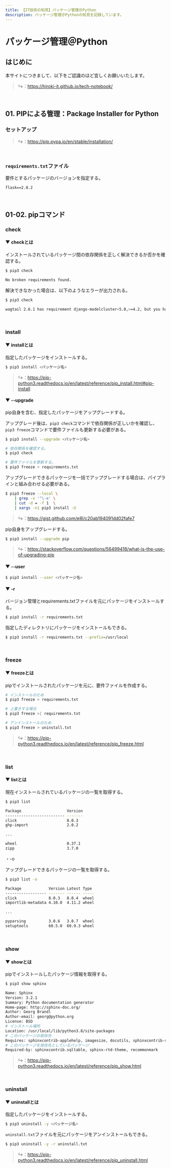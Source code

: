 ```yaml
---
title: 【IT技術の知見】パッケージ管理＠Python
description: パッケージ管理＠Pythonの知見を記録しています。
---
```


# パッケージ管理＠Python

## はじめに

本サイトにつきまして、以下をご認識のほど宜しくお願いいたします。

> ↪️：https://hiroki-it.github.io/tech-notebook/

<br>

## 01. PIPによる管理：Package Installer for Python

### セットアップ

> ↪️：https://pip.pypa.io/en/stable/installation/

<br>

### `requirements.txt`ファイル

要件とするパッケージのバージョンを指定する。

```
flask==2.0.2
```

<br>

## 01-02. pipコマンド

### check

#### ▼ checkとは

インストールされているパッケージ間の依存関係を正しく解決できるか否かを確認する。

```bash
$ pip3 check

No broken requirements found.
```

解決できなかった場合は、以下のようなエラーが出力される。

```bash
$ pip3 check

wagtail 2.6.1 has requirement django-modelcluster<5.0,>=4.2, but you have django-modelcluster 5.0.
```

<br>

### install

#### ▼ installとは

指定したパッケージをインストールする。

```bash
$ pip3 install <パッケージ名>
```

> ↪️：https://pip-python3.readthedocs.io/en/latest/reference/pip_install.html#pip-install

#### ▼ --upgrade

pip自身を含む、指定したパッケージをアップグレードする。

アップグレード後は、`pip3 check`コマンドで依存関係が正しいかを確認し、`pip3 freeze`コマンドで要件ファイルも更新する必要がある。

```bash
$ pip3 install --upgrade <パッケージ名>

# 依存関係を確認する。
$ pip3 check

# 要件ファイルを更新する。
$ pip3 freeze > requirements.txt
```

アップグレードできるパッケージを一括でアップグレードする場合は、パイプラインと組み合わせる必要がある。

```bash
$ pip3 freeze --local \
    | grep -v '^\-e' \
    | cut -d = -f 1  \
    | xargs -n1 pip3 install -U
```

> ↪️：https://gist.github.com/e8l/c20ab194091dd02fafe7

pip自身をアップグレードする。

```bash
$ pip3 install --upgrade pip
```

> ↪️：https://stackoverflow.com/questions/56499418/what-is-the-use-of-upgrading-pip

#### ▼ --user

```bash
$ pip3 install --user <パッケージ名>
```

#### ▼ -r

バージョン管理とrequirements.txtファイルを元にパッケージをインストールする。

```bash
$ pip3 install -r requirements.txt
```

指定したディレクトリにパッケージをインストールもできる。

```bash
$ pip3 install -r requirements.txt --prefix=/usr/local
```

<br>

### freeze

#### ▼ freezeとは

pipでインストールされたパッケージを元に、要件ファイルを作成する。

```bash
# インストールのため
$ pip3 freeze > requirements.txt

# 上書きする場合
$ pip3 freeze >| requirements.txt
```

```bash
# アンインストールのため
$ pip3 freeze > uninstall.txt
```

> ↪️：https://pip-python3.readthedocs.io/en/latest/reference/pip_freeze.html

<br>

### list

#### ▼ listとは

現在インストールされているパッケージの一覧を取得する。

```bash
$ pip3 list

Package                    Version
-------------------------- -------
click                      8.0.3
ghp-import                 2.0.2

...

wheel                      0.37.1
zipp                       3.7.0
```

・-o

アップグレードできるパッケージの一覧を取得する。

```bash
$ pip3 list -o

Package            Version Latest Type
------------------ ------- ------ -----
click              8.0.3   8.0.4  wheel
importlib-metadata 4.10.0  4.11.2 wheel

...

pyparsing          3.0.6   3.0.7  wheel
setuptools         60.5.0  60.9.3 wheel
```

<br>

### show

#### ▼ showとは

pipでインストールしたパッケージ情報を取得する。

```bash
$ pip3 show sphinx

Name: Sphinx
Version: 3.2.1
Summary: Python documentation generator
Home-page: http://sphinx-doc.org/
Author: Georg Brandl
Author-email: georg@python.org
License: BSD
# インストール場所
Location: /usr/local/lib/python3.8/site-packages
# このパッケージの依存先
Requires: sphinxcontrib-applehelp, imagesize, docutils, sphinxcontrib-serializinghtml, snowballstemmer, sphinxcontrib-htmlhelp, sphinxcontrib-devhelp, sphinxcontrib-jsmath, setuptools, packaging, Pygments, babel, alabaster, sphinxcontrib-qthelp, requests, Jinja2
# このパッケージを依存先としているパッケージ
Required-by: sphinxcontrib.sqltable, sphinx-rtd-theme, recommonmark
```

> ↪️：https://pip-python3.readthedocs.io/en/latest/reference/pip_show.html

<br>

### uninstall

#### ▼ uninstallとは

指定したパッケージをインストールする。

```bash
$ pip3 uninstall -y <パッケージ名>
```

`uninstall.txt`ファイルを元にパッケージをアンインストールもできる。

```bash
$ pip3 uninstall -y -r uninstall.txt
```

> ↪️：https://pip-python3.readthedocs.io/en/latest/reference/pip_uninstall.html

<br>

